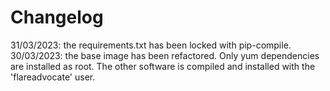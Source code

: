 # Changelog
31/03/2023: the requirements.txt has been locked with pip-compile.
30/03/2023: the base image has been refactored. Only yum dependencies are installed as root. The other software is compiled and installed with the 'flareadvocate' user.